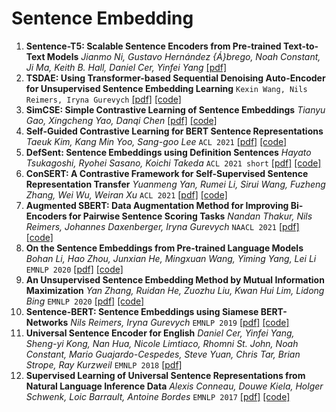 # Sentence Embedding

1. **Sentence-T5: Scalable Sentence Encoders from Pre-trained Text-to-Text Models** *Jianmo Ni, Gustavo Hernández {Á}brego, Noah Constant, Ji Ma, Keith B. Hall, Daniel Cer, Yinfei Yang* [[pdf]](https://arxiv.org/abs/2108.08877)
2. **TSDAE: Using Transformer-based Sequential Denoising Auto-Encoder for Unsupervised Sentence Embedding Learning** `Kexin Wang, Nils Reimers, Iryna Gurevych` [[pdf]](https://arxiv.org/abs/2104.06979) [[code]](https://github.com/UKPLab/sentence-transformers/)
1. **SimCSE: Simple Contrastive Learning of Sentence Embeddings** *Tianyu Gao, Xingcheng Yao, Danqi Chen* [[pdf]](https://arxiv.org/abs/2104.08821) [[code]](https://github.com/princeton-nlp/SimCSE)
2. **Self-Guided Contrastive Learning for BERT Sentence Representations** *Taeuk Kim, Kang Min Yoo, Sang-goo Lee* `ACL 2021` [[pdf]](https://arxiv.org/abs/2106.07345) [[code]](https://github.com/galsang/SG-BERT)
3. **DefSent: Sentence Embeddings using Definition Sentences** *Hayato Tsukagoshi, Ryohei Sasano, Koichi Takeda* `ACL 2021 short` [[pdf]](https://aclanthology.org/2021.acl-short.52/) [[code]](https://github.com/hpprc/defsent)
1. **ConSERT: A Contrastive Framework for Self-Supervised Sentence Representation Transfer** *Yuanmeng Yan, Rumei Li, Sirui Wang, Fuzheng Zhang, Wei Wu, Weiran Xu* `ACL 2021` [[pdf]](https://aclanthology.org/2021.acl-long.393/) [[code]](https://github.com/yym6472/ConSERT)
2. **Augmented SBERT: Data Augmentation Method for Improving Bi-Encoders for Pairwise Sentence Scoring Tasks** *Nandan Thakur, Nils Reimers, Johannes Daxenberger, Iryna Gurevych* `NAACL 2021` [[pdf]](https://arxiv.org/abs/2010.08240) [[code]](https://www.sbert.net/)
1. **On the Sentence Embeddings from Pre-trained Language Models** *Bohan Li, Hao Zhou, Junxian He, Mingxuan Wang, Yiming Yang, Lei Li* `EMNLP 2020` [[pdf]](https://arxiv.org/abs/2011.05864) [[code]]()
2. **An Unsupervised Sentence Embedding Method by Mutual Information Maximization** *Yan Zhang, Ruidan He, Zuozhu Liu, Kwan Hui Lim, Lidong Bing* `EMNLP 2020` [[pdf]](https://arxiv.org/abs/2009.12061) [[code]](https://github.com/yanzhangnlp/IS-BERT)
1. **Sentence-BERT: Sentence Embeddings using Siamese BERT-Networks** *Nils Reimers, Iryna Gurevych* `EMNLP 2019` [[pdf]](https://arxiv.org/abs/1908.10084) [[code]](https://github.com/UKPLab/sentence-transformers)
2. **Universal Sentence Encoder for English** *Daniel Cer, Yinfei Yang, Sheng-yi Kong, Nan Hua, Nicole Limtiaco, Rhomni St. John, Noah Constant, Mario Guajardo-Cespedes, Steve Yuan, Chris Tar, Brian Strope, Ray Kurzweil* `EMNLP 2018` [[pdf]](https://aclanthology.org/D18-2029/)
3. **Supervised Learning of Universal Sentence Representations from Natural Language Inference Data** *Alexis Conneau, Douwe Kiela, Holger Schwenk, Loic Barrault, Antoine Bordes* `EMNLP 2017` [[pdf]](https://arxiv.org/abs/1705.02364) [[code]](https://github.com/facebookresearch/InferSent)


